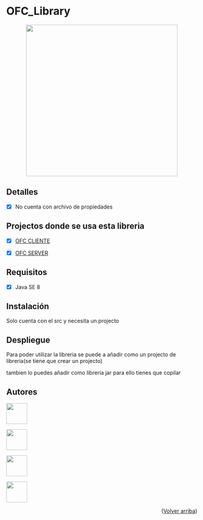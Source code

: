 # OFC_Library
<p id="top" align="center"><img src="https://images-wixmp-ed30a86b8c4ca887773594c2.wixmp.com/f/d66c4db4-fb72-40f9-add1-04aabcc26c46/dfhhdt4-cf0ad26e-a5fe-4302-8f82-73d820f27382.png?token=eyJ0eXAiOiJKV1QiLCJhbGciOiJIUzI1NiJ9.eyJzdWIiOiJ1cm46YXBwOjdlMGQxODg5ODIyNjQzNzNhNWYwZDQxNWVhMGQyNmUwIiwiaXNzIjoidXJuOmFwcDo3ZTBkMTg4OTgyMjY0MzczYTVmMGQ0MTVlYTBkMjZlMCIsIm9iaiI6W1t7InBhdGgiOiJcL2ZcL2Q2NmM0ZGI0LWZiNzItNDBmOS1hZGQxLTA0YWFiY2MyNmM0NlwvZGZoaGR0NC1jZjBhZDI2ZS1hNWZlLTQzMDItOGY4Mi03M2Q4MjBmMjczODIucG5nIn1dXSwiYXVkIjpbInVybjpzZXJ2aWNlOmZpbGUuZG93bmxvYWQiXX0.F3pueEvX7VgS27AYFL38NRq_dtsxkwcCHM7vwPxdYxQ" width="400"></p>

## Detalles

- [x] No cuenta con archivo de propiedades

## Projectos donde se usa esta libreria

- [x] <a href="https://github.com/JeanC22/OFC_Cliente">OFC CLIENTE</a>
- [x] <a href="https://github.com/Aritz24/Reto1OFCServer">OFC SERVER</a>



## Requisitos

- [x] Java SE 8

## Instalación

<p>Solo cuenta con el src y necesita un projecto</p>

## Despliegue

<p>Para poder utilizar la libreria se puede a añadir como un projecto de libreria(se tiene que crear un projecto)</p>
<p>tambien lo puedes añadir como libreria jar para ello tienes que copilar</p>

## Autores
<a href="https://github.com/Aritz24" target="_blank"><img src="https://avatars.githubusercontent.com/u/101640318?v=4"  width=55></a>

<a href="https://github.com/elias1Dam" target="_blank"><img src="https://avatars.githubusercontent.com/u/101640254?v=4" width=55></a>

<a href="https://github.com/RoronoaZoro3887" target="_blank"><img src="https://avatars.githubusercontent.com/u/99733603?v=4"  width=55></a>

<a href="https://github.com/JeanC22" target="_blank"><img src="https://avatars.githubusercontent.com/u/76107258?v=4"  width=55></a>

  <p align="right">(<a href="#top">Volver arriba</a>)</p>
  
  
